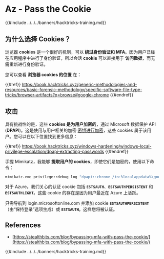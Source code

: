 # Az - Pass the Cookie

{{#include ../../../banners/hacktricks-training.md}}

## 为什么选择 Cookies？

浏览器 **cookies** 是一个很好的机制，可以 **绕过身份验证和 MFA**。因为用户已经在应用程序中进行了身份验证，所以会话 **cookie** 可以直接用于 **访问数据**，而无需重新进行身份验证。

您可以查看 **浏览器 cookies 的位置** 在：

{{#ref}}
https://book.hacktricks.xyz/generic-methodologies-and-resources/basic-forensic-methodology/specific-software-file-type-tricks/browser-artifacts?q=browse#google-chrome
{{#endref}}

## 攻击

具有挑战性的是，这些 **cookies 是为用户加密的**，通过 Microsoft 数据保护 API (**DPAPI**)。这是使用与用户相关的加密 [密钥进行加密](https://book.hacktricks.xyz/windows-hardening/windows-local-privilege-escalation/dpapi-extracting-passwords)，这些 cookies 属于该用户。您可以在以下位置找到更多信息：

{{#ref}}
https://book.hacktricks.xyz/windows-hardening/windows-local-privilege-escalation/dpapi-extracting-passwords
{{#endref}}

手握 Mimikatz，我能够 **提取用户的 cookies**，即使它们是加密的，使用以下命令：
```bash
mimikatz.exe privilege::debug log "dpapi::chrome /in:%localappdata%\google\chrome\USERDA~1\default\cookies /unprotect" exit
```
对于 Azure，我们关心的认证 cookie 包括 **`ESTSAUTH`**、**`ESTSAUTHPERSISTENT`** 和 **`ESTSAUTHLIGHT`**。这些 cookie 的存在是因为用户最近在 Azure 上活跃。

只需导航到 login.microsoftonline.com 并添加 cookie **`ESTSAUTHPERSISTENT`**（由“保持登录”选项生成）或 **`ESTSAUTH`**。这样您将被认证。

## References

- [https://stealthbits.com/blog/bypassing-mfa-with-pass-the-cookie/](https://stealthbits.com/blog/bypassing-mfa-with-pass-the-cookie/)

{{#include ../../../banners/hacktricks-training.md}}
